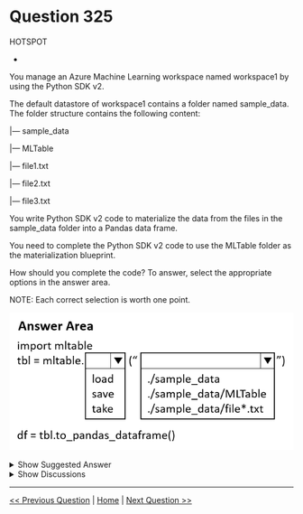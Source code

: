 # Question 325

HOTSPOT

-

You manage an Azure Machine Learning workspace named workspace1 by using the Python SDK v2.

The default datastore of workspace1 contains a folder named sample_data. The folder structure contains the following content:

|— sample_data

|— MLTable

|— file1.txt

|— file2.txt

|— file3.txt

You write Python SDK v2 code to materialize the data from the files in the sample_data folder into a Pandas data frame.

You need to complete the Python SDK v2 code to use the MLTable folder as the materialization blueprint.

How should you complete the code? To answer, select the appropriate options in the answer area.

NOTE: Each correct selection is worth one point.

![Question Image](images/q325_q_image502.png)

<details>
  <summary>Show Suggested Answer</summary>

  <img src="images/q325_ans_0_image503.png" alt="Answer Image"><br>

</details>

<details>
  <summary>Show Discussions</summary>

<blockquote><p><strong>jojashi</strong> <code>(Sat 30 Nov 2024 12:04)</code> - <em>Upvotes: 1</em></p><p>CORRECT. 

from Chat GPT, 
- The mltable.load function is used to load the data from the folder. It returns an MLTable object.

-In Azure Machine Learning, when you have a folder containing an MLTable file along with data files (like file1.txt, file2.txt), the MLTable file serves as a configuration file that describes how to load and parse the data. You should load the directory containing the MLTable file, not the MLTable file itself.</p></blockquote>
<blockquote><p><strong>sl_mslconsulting</strong> <code>(Mon 25 Nov 2024 21:34)</code> - <em>Upvotes: 1</em></p><p>Correct. MLTable is a yaml file not a directory. Check the link here: https://learn.microsoft.com/en-us/python/api/mltable/mltable?view=azure-ml-py#mltable-load</p></blockquote>
<blockquote><p><strong>Lion007</strong> <code>(Sun 30 Jun 2024 10:29)</code> - <em>Upvotes: 4</em></p><p>WRONG. The Correct answer is: load, ./sample_data/MLTable

The Python SDK v2 code is for the purpose of materializing data into a Pandas data frame using an MLTable folder as a blueprint. 
Materialization in this context refers to the process of loading data from various sources and formats into a Pandas data frame which can be used for data analysis and model training within Python.

Given the context and the folder structure in the default datastore of workspace1, the MLTable folder should contain the blueprint for materialization, which includes information about how to read the data and convert it into a format suitable for machine learning tasks.

Therefore, to complete the Python SDK v2 code to use the MLTable folder as the materialization blueprint, you would use the load method on the mltable object, and specify the path to the MLTable folder, which is ./sample_data/MLTable. This path points to the MLTable folder in the sample_data directory, which is expected to contain the MLTable file that defines the data to be materialized into a Pandas data frame.</p></blockquote>
<blockquote><p><strong>Lion007</strong> <code>(Sun 30 Jun 2024 10:31)</code> - <em>Upvotes: 1</em></p><p>import mltable
tbl = mltable.load(&quot;./sample_data/MLTable&quot;)
df = tbl.to_pandas_dataframe()</p></blockquote>
<blockquote><p><strong>phdykd</strong> <code>(Fri 26 Jan 2024 15:48)</code> - <em>Upvotes: 4</em></p><p>load and . sample data MLTable</p></blockquote>
<blockquote><p><strong>damaldon</strong> <code>(Sun 14 Jan 2024 21:20)</code> - <em>Upvotes: 2</em></p><p>Correct.
import mltable

# load the previously saved MLTable file
tbl = mltable.load(&quot;./titanic/&quot;)
https://learn.microsoft.com/en-us/azure/machine-learning/how-to-mltable?view=azureml-api-2&amp;tabs=cli</p></blockquote>

</details>

---

[<< Previous Question](question_324.md) | [Home](/index.md) | [Next Question >>](question_326.md)
